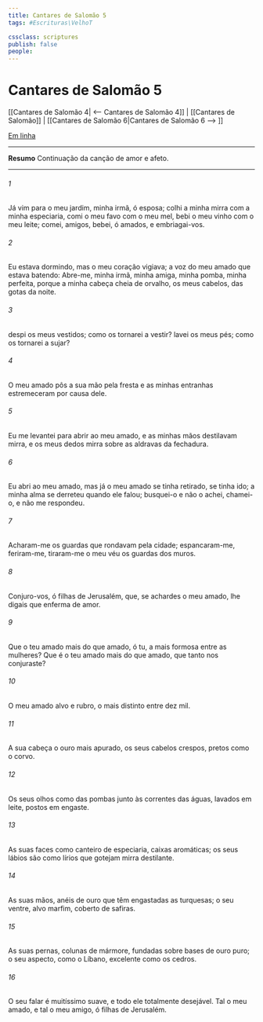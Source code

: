 ```yaml
---
title: Cantares de Salomão 5
tags: #Escrituras\VelhoT

cssclass: scriptures
publish: false
people:
---
```


# Cantares de Salomão 5
[[Cantares de Salomão 4| <-- Cantares de Salomão 4]] | [[Cantares de Salomão]] | [[Cantares de Salomão 6|Cantares de Salomão 6 --> ]]

[Em linha](https://churchofjesuschrist.org/study/scriptures/ot/song/5?lang=por)

---
__Resumo__
Continuação da canção de amor e afeto.

---
###### 1 
Já vim para o meu jardim, minha irmã, ó esposa; colhi a minha mirra com a minha especiaria, comi o meu favo com o meu mel, bebi o meu vinho com o meu leite; comei, amigos, bebei, ó amados, e embriagai-vos.

###### 2 
Eu estava dormindo, mas o meu coração vigiava;  a voz do meu amado que estava batendo: Abre-me, minha irmã, minha amiga, minha pomba, minha perfeita, porque a minha cabeça  cheia de orvalho,  os meus cabelos, das gotas da noite.

###### 3 
 despi os meus vestidos; como os tornarei a vestir?  lavei os meus pés; como os tornarei a sujar?

###### 4 
O meu amado pôs a sua mão pela fresta  e as minhas entranhas estremeceram por causa dele.

###### 5 
Eu me levantei para abrir ao meu amado, e as minhas mãos destilavam mirra, e os meus dedos  mirra sobre as aldravas da fechadura.

###### 6 
Eu abri ao meu amado, mas já o meu amado se tinha retirado,  se tinha ido; a minha alma se derreteu quando ele falou; busquei-o e não o achei, chamei-o, e não me respondeu.

###### 7 
Acharam-me os guardas que rondavam pela cidade; espancaram-me, feriram-me, tiraram-me o meu véu os guardas dos muros.

###### 8 
Conjuro-vos, ó filhas de Jerusalém, que, se achardes o meu amado, lhe digais que  enferma de amor.

###### 9 
Que  o teu amado mais do que  amado, ó tu, a mais formosa entre as mulheres? Que é o teu amado mais do que  amado, que tanto nos conjuraste?

###### 10 
O meu amado  alvo e rubro, o mais distinto entre dez mil.

###### 11 
A sua cabeça  o ouro mais apurado, os seus cabelos crespos, pretos como o corvo.

###### 12 
Os seus olhos  como  das pombas junto às correntes das águas, lavados em leite, postos em engaste.

###### 13 
As suas faces  como  canteiro de especiaria,  caixas aromáticas; os seus lábios são como lírios que gotejam mirra destilante.

###### 14 
As suas mãos,  anéis de ouro que têm engastadas as turquesas; o seu ventre,  alvo marfim, coberto de safiras.

###### 15 
As suas pernas,  colunas de mármore, fundadas sobre bases de ouro puro; o seu aspecto, como o Líbano, excelente como os cedros.

###### 16 
O seu falar é muitíssimo suave, e todo ele totalmente desejável. Tal  o meu amado, e tal o meu amigo, ó filhas de Jerusalém.

